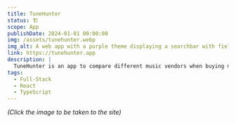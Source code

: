 ```yaml
---
title: TuneHunter
status: 🏗️
scope: App
publishDate: 2024-01-01 00:00:00
img: /assets/tunehunter.webp
img_alt: A web app with a purple theme displaying a searchbar with fields for Arist and Song and a table with suggestions.
link: https://tunehunter.app
description: |
  TuneHunter is an app to compare different music vendors when buying music online.
tags:
  - Full-Stack
  - React
  - TypeScript
---
```


_(Click the image to be taken to the site)_
